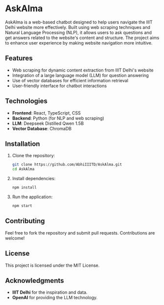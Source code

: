 # AskAlma

AskAlma is a web-based chatbot designed to help users navigate the IIIT Delhi website more effectively. Built using web scraping techniques and Natural Language Processing (NLP), it allows users to ask questions and get answers related to the website's content and structure. The project aims to enhance user experience by making website navigation more intuitive.

## Features
- Web scraping for dynamic content extraction from IIIT Delhi's website
- Integration of a large language model (LLM) for question answering
- Use of vector databases for efficient information retrieval
- User-friendly interface for chatbot interactions

## Technologies
- **Frontend**: React, TypeScript, CSS
- **Backend**: Python (for NLP and web scraping)
- **LLM**: Deepseek Distilled Qwen 1.5B
- **Vector Database**: ChromaDB

## Installation
1. Clone the repository:
    ```bash
    git clone https://github.com/AbhiIIITD/AskAlma.git
    cd AskAlma
    ```

2. Install dependencies:
    ```bash
    npm install
    ```

3. Run the application:
    ```bash
    npm start
    ```

## Contributing
Feel free to fork the repository and submit pull requests. Contributions are welcome!

## License
This project is licensed under the MIT License.

## Acknowledgments
- **IIIT Delhi** for the inspiration and data.
- **OpenAI** for providing the LLM technology.
